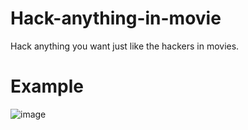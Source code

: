 # Hack-anything-in-movie
Hack anything you want just like the hackers in movies.  

# Example
![image](https://github.com/bravexample/Hack-anything-in-movie/assets/106252820/0d4b2945-c1fd-487c-8b11-fead686e92ac)
